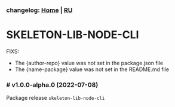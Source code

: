 ### changelog: [Home](./../README.md) | [RU](./CHANGELOG-RU.md)

# SKELETON-LIB-NODE-CLI

FIXS:
- The {author-repo} value was not set in the package.json file
- The {name-package} value was not set in the README.md file

### # v1.0.0-alpha.0 (2022-07-08)

Package release `skeleton-lib-node-cli`
